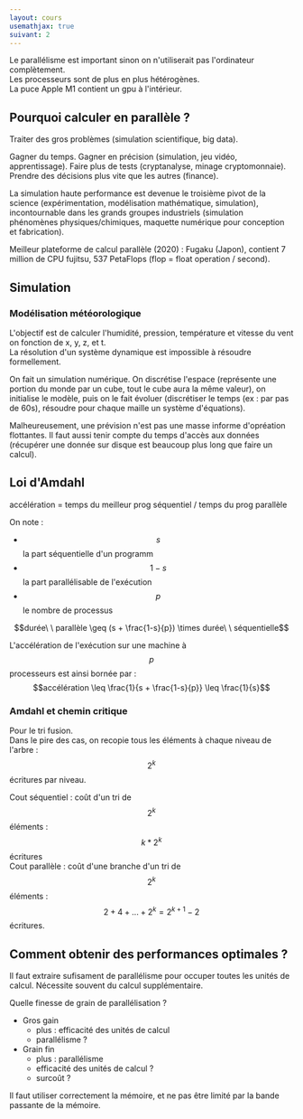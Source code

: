 ```yaml
---
layout: cours
usemathjax: true
suivant: 2
---
```


Le parallélisme est important sinon on n'utiliserait pas l'ordinateur complètement.  
Les processeurs sont de plus en plus hétérogènes.  
La puce Apple M1 contient un gpu à l'intérieur.

## Pourquoi calculer en parallèle ?

Traiter des gros problèmes (simulation scientifique, big data).

Gagner du temps. Gagner en précision (simulation, jeu vidéo, apprentissage). Faire plus de tests (cryptanalyse, minage cryptomonnaie). Prendre des décisions plus vite que les autres (finance).

La simulation haute performance est devenue le troisième pivot de la science (expérimentation, modélisation mathématique, simulation), incontournable dans les grands groupes industriels (simulation phénomènes physiques/chimiques, maquette numérique pour conception et fabrication).

Meilleur plateforme de calcul parallèle (2020) : Fugaku (Japon), contient 7 million de CPU fujitsu, 537 PetaFlops (flop = float operation / second).

## Simulation

### Modélisation météorologique

L'objectif est de calculer l'humidité, pression, température et vitesse du vent on fonction de x, y, z, et t.  
La résolution d'un système dynamique est impossible à résoudre formellement.

On fait un simulation numérique. On discrétise l'espace (représente une portion du monde par un cube, tout le cube aura la même valeur), on initialise le modèle, puis on le fait évoluer (discrétiser le temps (ex : par pas de 60s), résoudre pour chaque maille un système d'équations).

Malheureusement, une prévision n'est pas une masse informe d'opréation flottantes. Il faut aussi tenir compte du temps d'accès aux données (récupérer une donnée sur disque est beaucoup plus long que faire un calcul).

## Loi d'Amdahl

accélération = temps du meilleur prog séquentiel / temps du prog parallèle

On note :
- $$s$$ la part séquentielle d'un programm
- $$1-s$$ la part parallélisable de l'exécution
- $$p$$ le nombre de processus

$$durée\ \ parallèle \geq (s + \frac{1-s}{p}) \times  durée\ \ séquentielle$$

L'accélération de l'exécution sur une machine à $$p$$ processeurs est ainsi bornée par :
$$accélération \leq \frac{1}{s + \frac{1-s}{p}} \leq \frac{1}{s}$$

### Amdahl et chemin critique

Pour le tri fusion.  
Dans le pire des cas, on recopie tous les éléments à chaque niveau de l'arbre : $$2^k$$ écritures par niveau.

Cout séquentiel : coût d'un tri de $$2^k$$ éléments : $$k*2^k$$ écritures  
Cout parallèle : coût d'une branche d'un tri de $$2^k$$ éléments : $$2 +  4 + ... + 2^k = 2^{k+1} - 2$$ écritures.

## Comment obtenir des performances optimales ?

Il faut extraire sufisament de parallélisme pour occuper toutes les unités de calcul. Nécessite souvent du calcul supplémentaire.

Quelle finesse de grain de parallélisation ?
- Gros gain
	- plus : efficacité des unités de calcul
	- parallélisme ?
- Grain fin
	- plus : parallélisme
	- efficacité des unités de calcul ?
	- surcoût ?

Il faut utiliser correctement la mémoire, et ne pas être limité par la bande passante de la mémoire.
